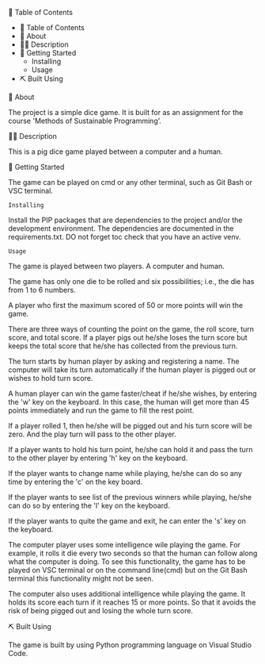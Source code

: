 
📝 Table of Contents

- 📝 Table of Contents
- 🧐 About
- 👨‍💻 Description
- 🏁 Getting Started
  - Installing
  - Usage
- ⛏️ Built Using


🧐 About

The project is a simple dice game. It is built for as an assignment for the course 'Methods of Sustainable Programming’.

👨‍💻 Description 

This is a pig dice game played between a computer and a human. 

🏁 Getting Started
 
The game can be played on cmd or any other terminal, such as Git Bash or VSC terminal. 

    Installing

Install the PIP packages that are dependencies to the project and/or the development environment. The dependencies are documented in the requirements.txt.
DO not forget toc check that you have an active venv.

    Usage

The game is played between two players. A computer and human.

The game has only one die to be rolled and six possibilities; i.e., the die has from 1 to 6 numbers. 

A player who first the maximum scored of 50 or more points will win the game.

There are three ways of counting the point on the game, the roll score, turn score, and total score. If a player pigs out he/she loses the turn score but keeps the total score that he/she has collected from the previous turn. 

The turn starts by human player by asking and registering a name. The computer will take its turn automatically if the human player is pigged out or wishes to hold turn score.

A human player can win the game faster/cheat if he/she wishes, by entering the 'w' key on the keyboard. In this case, the human will get more than 45 points immediately and run the game to fill the rest point.

If a player rolled 1, then he/she will be pigged out and his turn score will be zero. And the play turn will pass to the other player.

If a player wants to hold his turn point, he/she can hold it and pass the turn to the other player by entering 'h' key on the keyboard.

If the player wants to change name while playing, he/she can do so any time by entering the 'c' on the key board.

If the player wants to see list of the previous winners while playing, he/she can do so by entering the 'l' key on the keyboard.

If the player wants to quite the game and exit, he can enter the 's' key on the keyboard.

The computer player uses some intelligence wile playing the game. For example, it rolls it die every two seconds so that the human can follow along what the computer is doing. To see this functionality, the game has to be played on VSC terminal or on the command line(cmd) but on the Git Bash terminal this functionality might not be seen.

The computer also uses additional intelligence while playing the game. It holds its score each turn if it reaches 15 or more points. So that it avoids the risk of being pigged out and losing the whole turn score.

⛏️ Built Using

The game is built by using Python programming language on Visual Studio Code.




